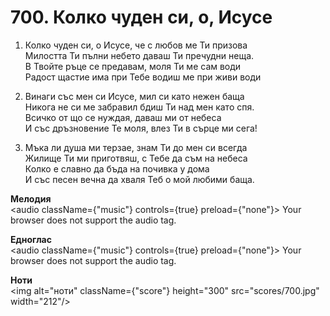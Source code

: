 # 700. Колко чуден си, о, Исусе  

1. Колко чуден си, о Исусе, че с любов ме Ти призова  
Милостта Ти пълни небето даваш Ти пречудни неща.  
В Твойте ръце се предавам, моля Ти ме сам води  
Радост щастие има при Тебе водиш ме при живи води  

2. Винаги със мен си Исусе, мил си като нежен баща  
Никога не си ме забравил бдиш Ти над мен като спя.  
Всичко от що се нуждая, даваш ми от небеса  
И със дръзновение Те моля, влез Ти в сърце ми сега!  

3. Мъка ли душа ми терзае, знам Ти до мен си всегда  
Жилище Ти ми приготвяш, с Тебе да съм на небеса  
Колко е славно да бъда на почивка у дома  
И със песен вечна да хваля Теб о мой любими баща.  

__Мелодия__  
<audio className={"music"} controls={true} preload={"none"}><source src="mp3/700.mp3" type="audio/mpeg"/>
Your browser does not support the audio tag.
</audio>  

__Едноглас__  
<audio className={"music"} controls={true} preload={"none"}><source src="transp/700.mp3" type="audio/mpeg"/>
Your browser does not support the audio tag.
</audio>  

__Ноти__  
<img alt="ноти" className={"score"} height="300" src="scores/700.jpg" width="212"/>
